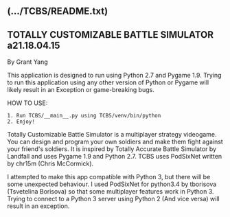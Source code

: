 (.../TCBS/README.txt)
------------------------------------------------------------------------
TOTALLY CUSTOMIZABLE BATTLE SIMULATOR a21.18.04.15
------------------------------------------------------------------------
By Grant Yang

This application is designed to run using Python 2.7 and 
Pygame 1.9. Trying to run this application using any other 
version of Python or Pygame will likely result in
an Exception or game-breaking bugs.

HOW TO USE:

    1. Run TCBS/__main__.py using TCBS/venv/bin/python
    2. Enjoy!

Totally Customizable Battle Simulator is a multiplayer 
strategy videogame. You can design and program your 
own soldiers and make them fight against your
friend's soldiers. It is inspired by Totally Accurate
Battle Simulator by Landfall and uses Pygame 1.9 and
Python 2.7. TCBS uses PodSixNet written by chr15m (Chris McCormick).

I attempted to make this app compatible with Python 3, but
there will be some unexpected behaviour. I used 
PodSixNet for python3.4 by tborisova (Tsvetelina Borisova)
so that some multiplayer features work in Python 3.
Trying to connect to a Python 3 server using Python 2
(And vice versa) will result in an exception.
